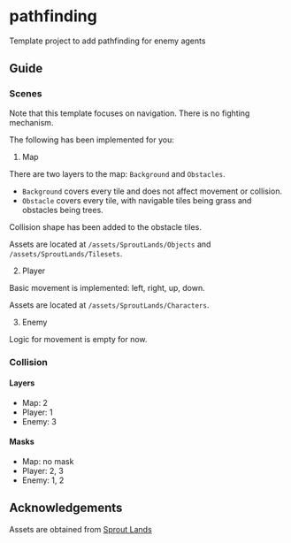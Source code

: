 # pathfinding

Template project to add pathfinding for enemy agents

## Guide

### Scenes

Note that this template focuses on navigation. There is no fighting mechanism.

The following has been implemented for you:

1. Map

There are two layers to the map: `Background` and `Obstacles`.

* `Background` covers every tile and does not affect movement or collision.
* `Obstacle` covers every tile, with navigable tiles being grass and obstacles being trees.

Collision shape has been added to the obstacle tiles.

Assets are located at `/assets/SproutLands/Objects` and `/assets/SproutLands/Tilesets`.

2. Player

Basic movement is implemented: left, right, up, down.

Assets are located at `/assets/SproutLands/Characters`.

3. Enemy

Logic for movement is empty for now.

### Collision

#### Layers

* Map: 2
* Player: 1
* Enemy: 3

#### Masks

* Map: no mask
* Player: 2, 3
* Enemy: 1, 2

## Acknowledgements

Assets are obtained from [Sprout Lands](https://cupnooble.itch.io/sprout-lands-asset-pack)
